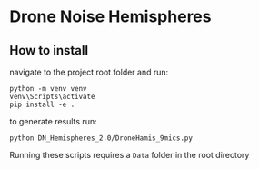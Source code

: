 # Drone Noise Hemispheres

## How to install 

navigate to the project root folder and run:
```
python -m venv venv
venv\Scripts\activate
pip install -e .
```
to generate results run:
```
python DN_Hemispheres_2.0/DroneHamis_9mics.py
```
Running these scripts requires a <code>Data</code> folder in the root directory
